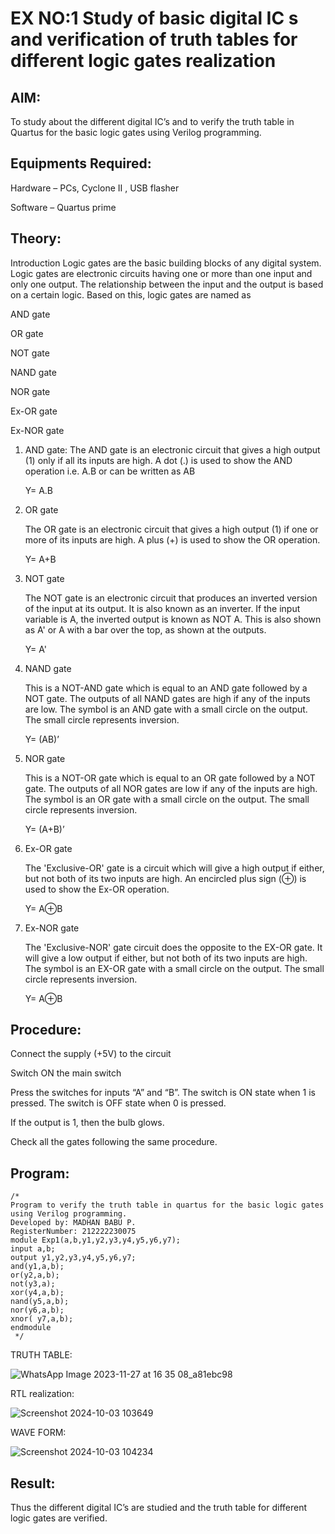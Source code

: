 # EX NO:1 Study of basic digital IC s and verification of truth tables for different logic gates realization

## AIM:
 
To study about the different digital IC’s and to verify the truth table in Quartus for the basic logic gates using Verilog programming.

## Equipments Required:

Hardware – PCs, Cyclone II , USB flasher

Software – Quartus prime

## Theory:

Introduction Logic gates are the basic building blocks of any digital system. Logic gates are electronic circuits having one or more than one input and only one output. The relationship between the input and the output is based on a certain logic. Based on this, logic gates are named as

AND gate

OR gate

NOT gate

NAND gate

NOR gate

Ex-OR gate

Ex-NOR gate

1) AND gate:
    The AND gate is an electronic circuit that gives a high output (1) only if all its inputs are high. A dot (.) is used to show the AND operation i.e. A.B or can be written as AB

    Y= A.B

2) OR gate
   
   The OR gate is an electronic circuit that gives a high output (1) if one or more of its inputs are high. A plus (+) is used to show the OR operation.

   Y= A+B

3) NOT gate
   
   The NOT gate is an electronic circuit that produces an inverted version of the input at its output. It is also known as an inverter. If the input variable is A, the inverted output is known as NOT A. This is 
 also shown as A' or A with a bar over the top, as shown at the outputs.

    Y= A'

4) NAND gate
   
   This is a NOT-AND gate which is equal to an AND gate followed by a NOT gate. The outputs of all NAND gates are high if any of the inputs are low. The symbol is an AND gate with a small circle on the output. 
 The small circle represents inversion.

   Y= (AB)’

5) NOR gate
   
   This is a NOT-OR gate which is equal to an OR gate followed by a NOT gate. The outputs of all NOR gates are low if any of the inputs are high. The symbol is an OR gate with a small circle on the output. The 
 small circle represents inversion.

   Y= (A+B)’

6) Ex-OR gate
   
   The 'Exclusive-OR' gate is a circuit which will give a high output if either, but not both of its two inputs are high. An encircled plus sign (⊕) is used to show the Ex-OR operation.

   Y= A⊕B

7) Ex-NOR gate
   
   The 'Exclusive-NOR' gate circuit does the opposite to the EX-OR gate. It will give a low output if either, but not both of its two inputs are high. The symbol is an EX-OR gate with a small circle on the 
 output. The small circle represents inversion.

   Y= A⊕B

## Procedure:

Connect the supply (+5V) to the circuit

Switch ON the main switch

Press the switches for inputs “A” and “B”. The switch is ON state when 1 is pressed. The switch is OFF state when 0 is pressed.

If the output is 1, then the bulb glows.

Check all the gates following the same procedure.

## Program:

```
/* 
Program to verify the truth table in quartus for the basic logic gates using Verilog programming.
Developed by: MADHAN BABU P.
RegisterNumber: 212222230075
module Exp1(a,b,y1,y2,y3,y4,y5,y6,y7);
input a,b;
output y1,y2,y3,y4,y5,y6,y7;
and(y1,a,b);
or(y2,a,b);
not(y3,a);
xor(y4,a,b);
nand(y5,a,b);
nor(y6,a,b);
xnor( y7,a,b);
endmodule
 */
```

TRUTH TABLE:

![WhatsApp Image 2023-11-27 at 16 35 08_a81ebc98](https://github.com/Msuren48106/Study-of-basic-digital-IC-s-and-verification-of-truth-tables-for-different-logic-gates-realization-/assets/150503875/3e3fe486-2218-41cc-8d6c-802fdd4058a2)


RTL realization:

![Screenshot 2024-10-03 103649](https://github.com/user-attachments/assets/864b00f5-7259-4e4e-a7e9-2abf48db8928)



WAVE FORM:

![Screenshot 2024-10-03 104234](https://github.com/user-attachments/assets/4ba3bf81-b4d0-4e64-9543-9128e769c711)


## Result: 
Thus the different digital IC’s are studied and the truth table for different logic gates are verified.
